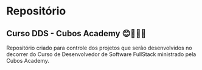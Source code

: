 # Repositório

## Curso DDS -  Cubos Academy 😊🚀👨‍💻

Repositório criado para controle dos projetos que serão desenvolvidos no decorrer do Curso de Desenvolvedor de Software FullStack ministrado pela Cubos Academy.
